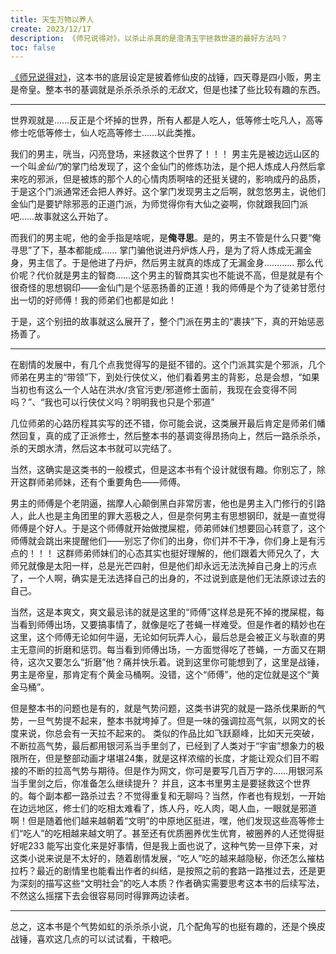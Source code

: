 ```yaml
---
title: 天生万物以养人
create: 2023/12/17
description: 《师兄说得对》，以杀止杀真的是澄清玉宇拯救世道的最好方法吗？
toc: false
---
```


[《师兄说得对》](https://www.qidian.com/book/1036037303/)，这本书的底层设定是披着修仙皮的战锤，四天尊是四小贩，男主是帝皇。整本书的基调就是杀杀杀杀杀的*无敌文*，但是也揉了些比较有趣的东西。

---

世界观就是……反正是个坏掉的世界，所有人都是人吃人，低等修士吃凡人，高等修士吃低等修士，仙人吃高等修士……以此类推。

我们的男主，咣当，闪亮登场，来拯救这个世界了！！！
男主先是被边远山区的一个叫*金仙门*的掌门给发现了，这个金仙门的修炼功法，是个把人炼成人丹然后拿来吃的邪派，但是被炼的那个人的心情肉质啊啥的还挺关键的，影响成丹的品质，于是这个门派通常还会把人养好。这个掌门发现男主之后啊，就忽悠男主，说他们金仙门是要铲除邪恶的正道门派，为师觉得你有大仙之姿啊，你就跟我回门派吧……故事就这么开始了。

而我们的男主呢，他的金手指是啥呢，是**俺寻思**。是的，男主不管是什么只要“俺寻思”了下，基本都能成……
掌门骗他说进丹炉炼人丹，是为了将人炼成无漏金身，男主信了。于是他进了丹炉，然后男主就真的炼成了无漏金身…………
那么代价呢？代价就是男主的智商……这个男主的智商其实也不能说不高，但是就是有个很奇怪的思想钢印——金仙门是个惩恶扬善的正道！我的师傅是个为了徒弟甘愿付出一切的好师傅！我的师弟们也都是如此！

于是，这个别扭的故事就这么展开了，整个门派在男主的“裹挟”下，真的开始惩恶扬善了。

---

在剧情的发展中，有几个点我觉得写的是挺不错的。这个门派其实是个邪派，几个师弟在男主的“带领”下，到处行侠仗义，他们看着男主的背影，总是会想，“如果当初也有这么一个人站在洪水/贪官污吏/邪道修士面前，我现在会变得不同吗？”、“我也可以行侠仗义吗？明明我也只是个邪道”

几位师弟的心路历程其实写的还不错，你可能会说，这类展开最后肯定是师弟们幡然回复，真的成了正派修士，然后整本书的基调变得昂扬向上，然后一路杀杀杀，杀的天朗水清，然后这本书就可以完结了。

当然，这确实是这类书的一般模式，但是这本书有个设计就很有趣。你别忘了，除开这群师弟师妹，还有个重要角色——师傅。

男主的师傅是个老阴逼，揣摩人心颠倒黑白非常厉害，他也是男主入门修行的引路人，此人也是主角团里的罪大恶极之人，但是奈何男主有思想钢印，就是一直觉得师傅是个好人。于是这个师傅就开始做搅屎棍，师弟师妹们想要回心转意了，这个师傅就会跳出来提醒他们——别忘了你们的出身，你们并不干净，你们身上是有污点的！！！
这群师弟师妹们的心态其实也挺好理解的，他们跟着大师兄久了，大师兄就像是太阳一样，总是光芒四射，但是他们却永远无法洗掉自己身上的污点了，一个人啊，确实是无法选择自己的出身的，不过说到底是他们无法原谅过去的自己。

当然，这是本爽文，爽文最忌讳的就是这里的“师傅”这样总是死不掉的搅屎棍，每当看到师傅出场，又要搞事情了，就像是吃了苍蝇一样难受。但是作者的精妙也在这里，这个师傅无论如何牛逼，无论如何玩弄人心，最后总是会被正义与耿直的男主无意间的折磨和惩罚。每当看到师傅出场，一方面觉得吃了苍蝇，一方面又在期待，这次又要怎么“折磨”他？痛并快乐着。说到这里你可能想到了，这里是战锤，男主是帝皇，那肯定有个黄金马桶啊。没错，这个“师傅”，他的定位就是这个“黄金马桶”。

但是整本书的问题也是有的，就是气势问题，这类书讲究的就是一路杀伐果断的气势，一旦气势提不起来，整本书就垮掉了。但是一味的强调拉高气氛，以网文的长度来说，你总会有一天拉不起来的。
类似的作品比如飞跃巅峰，比如天元突破，不断拉高气势，最后都用银河系当手里剑了，已经到了人类对于“宇宙”想象力的极限所在，但是整部动画才堪堪24集，就是这样浓缩的长度，才能让观众们目不暇接的不断的拉高气势与期待。但是作为网文，你可是要写几百万字的……用银河系当手里剑之后，你准备怎么继续提升？
并且，这本书里男主是要拯救这个世界的。每个副本都一路杀过去？不觉得重复和无聊吗？当然，作者也有规划，一开始在边远地区，修士们的吃相太难看了，炼人丹，吃人肉，喝人血，一眼就是邪道啊！但是随着他们越来越朝着“文明”的中原地区挺进，嘿，他们发现这些高等修士们“吃人”的吃相越来越文明了。甚至还有优质圈养优生优育，被圈养的人还觉得挺好呢233
能写出变化来是好事情，但是我上面也说了，这种气势一旦停下来，对这类小说来说是不太好的，随着剧情发展，“吃人”吃的越来越隐秘，你还怎么摧枯拉朽？最近的剧情里也能看出作者的纠结，是按照之前的套路一路推过去，还是更为深刻的描写这些“文明社会”的吃人本质？作者确实需要思考这本书的后续写法，不然这么摇摆下去会很容易同时得罪两边读者。

---

总之，这本书是个气势如虹的杀杀杀小说，几个配角写的也挺有趣的，还是个换皮战锤，喜欢这几点的可以试试看，干粮吧。
